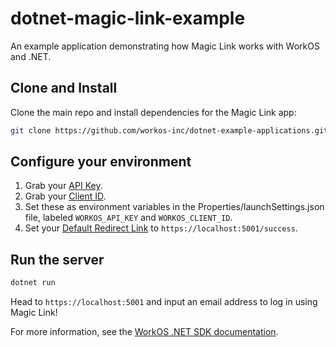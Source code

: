 # dotnet-magic-link-example

An example application demonstrating how Magic Link works with WorkOS and .NET.

## Clone and Install

Clone the main repo and install dependencies for the Magic Link app:

```sh
git clone https://github.com/workos-inc/dotnet-example-applications.git && cd dotnet-example-applications/dotnet-magic-link-example && dotnet build
```

## Configure your environment

1. Grab your [API Key](https://dashboard.workos.com/api-keys). 
2. Grab your [Client ID](https://dashboard.workos.com/configuration).
3. Set these as environment variables in the Properties/launchSettings.json file,
labeled `WORKOS_API_KEY` and `WORKOS_CLIENT_ID`.
4. Set your [Default Redirect Link](https://dashboard.workos.com/configuration) to `https://localhost:5001/success`.

## Run the server

```sh
dotnet run
```

Head to `https://localhost:5001` and input an email address to log in using Magic Link!

For more information, see the [WorkOS .NET SDK documentation](https://workos.com/docs/reference/client-libraries).
